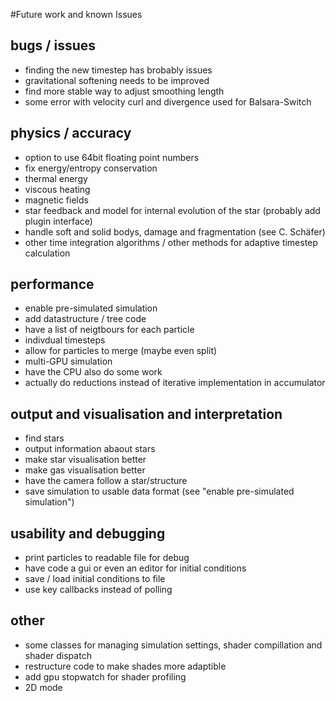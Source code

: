 #Future work and known Issues

## bugs / issues
- finding the new timestep has brobably issues
- gravitational softening needs to be improved
- find more stable way to adjust smoothing length
- some error with velocity curl and divergence used for Balsara-Switch

## physics / accuracy
- option to use 64bit floating point numbers
- fix energy/entropy conservation
- thermal energy
- viscous heating
- magnetic fields
- star feedback and model for internal evolution of the star (probably add plugin interface)
- handle soft and solid bodys, damage and fragmentation (see C. Schäfer)
- other time integration algorithms / other methods for adaptive timestep calculation

## performance
- enable pre-simulated simulation
- add datastructure / tree code
- have a list of neigtbours for each particle
- indivdual timesteps
- allow for particles to merge (maybe even split)
- multi-GPU simulation
- have the CPU also do some work
- actually do reductions instead of iterative implementation in accumulator

## output and visualisation and interpretation
- find stars
- output information abaout stars
- make star visualisation better
- make gas visualisation better
- have the camera follow a star/structure
- save simulation to usable data format (see "enable pre-simulated simulation")

## usability and debugging
- print particles to readable file for debug
- have code a gui or even an editor for initial conditions
- save / load initial conditions to file
- use key callbacks instead of polling

## other
- some classes for managing simulation settings, shader compillation and shader dispatch
- restructure code to make shades more adaptible
- add gpu stopwatch for shader profiling
- 2D mode